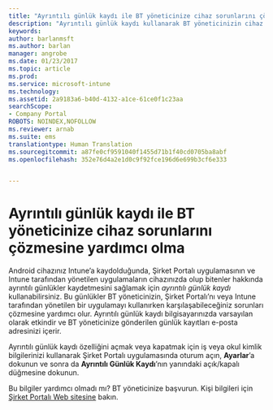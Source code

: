 ```yaml
---
title: "Ayrıntılı günlük kaydı ile BT yöneticinize cihaz sorunlarını çözmesine yardımcı olma | Microsoft Docs"
description: "Ayrıntılı günlük kaydı kullanarak BT yöneticinizin cihaz sorunlarını çözmesine yardımcı olma"
keywords: 
author: barlanmsft
ms.author: barlan
manager: angrobe
ms.date: 01/23/2017
ms.topic: article
ms.prod: 
ms.service: microsoft-intune
ms.technology: 
ms.assetid: 2a9183a6-b40d-4132-a1ce-61ce0f1c23aa
searchScope:
- Company Portal
ROBOTS: NOINDEX,NOFOLLOW
ms.reviewer: arnab
ms.suite: ems
translationtype: Human Translation
ms.sourcegitcommit: a87fe0cf9591040f1455d71b1f40cd0705ba8abf
ms.openlocfilehash: 352e76d4a2e1d0c9f92fce196d6e699b3cf6e333


---
```



# <a name="help-your-it-admin-fix-device-issues-with-verbose-logging"></a>Ayrıntılı günlük kaydı ile BT yöneticinize cihaz sorunlarını çözmesine yardımcı olma

Android cihazınız Intune’a kaydolduğunda, Şirket Portalı uygulamasının ve Intune tarafından yönetilen uygulamaların cihazınızda olup bitenler hakkında ayrıntılı günlükler kaydetmesini sağlamak için *ayrıntılı günlük kaydı* kullanabilirsiniz. Bu günlükler BT yöneticinizin, Şirket Portalı’nı veya Intune tarafından yönetilen bir uygulamayı kullanırken karşılaşabileceğiniz sorunları çözmesine yardımcı olur. Ayrıntılı günlük kaydı bilgisayarınızda varsayılan olarak etkindir ve BT yöneticinize gönderilen günlük kayıtları e-posta adresinizi içerir.

Ayrıntılı günlük kaydı özelliğini açmak veya kapatmak için iş veya okul kimlik bilgilerinizi kullanarak Şirket Portalı uygulamasında oturum açın, **Ayarlar**’a dokunun ve sonra da **Ayrıntılı Günlük Kaydı**’nın yanındaki açık/kapalı düğmesine dokunun.

Bu bilgiler yardımcı olmadı mı? BT yöneticinize başvurun. Kişi bilgileri için [Şirket Portalı Web sitesine](http://portal.manage.microsoft.com) bakın.



<!--HONumber=Jan17_HO4-->


